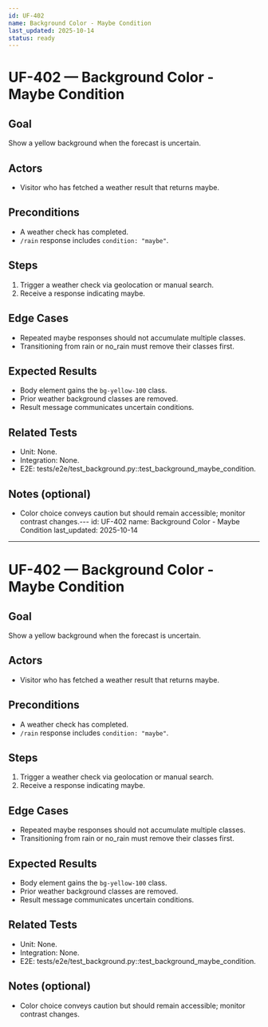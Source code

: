 ```yaml
---
id: UF-402
name: Background Color - Maybe Condition
last_updated: 2025-10-14
status: ready
---
```


# UF-402 — Background Color - Maybe Condition

## Goal
Show a yellow background when the forecast is uncertain.

## Actors
- Visitor who has fetched a weather result that returns maybe.

## Preconditions
- A weather check has completed.
- `/rain` response includes `condition: "maybe"`.

## Steps
1. Trigger a weather check via geolocation or manual search.
2. Receive a response indicating maybe.

## Edge Cases
- Repeated maybe responses should not accumulate multiple classes.
- Transitioning from rain or no_rain must remove their classes first.

## Expected Results
- Body element gains the `bg-yellow-100` class.
- Prior weather background classes are removed.
- Result message communicates uncertain conditions.

## Related Tests
- Unit: None.
- Integration: None.
- E2E: tests/e2e/test_background.py::test_background_maybe_condition.

## Notes (optional)
- Color choice conveys caution but should remain accessible; monitor contrast changes.---
id: UF-402
name: Background Color - Maybe Condition
last_updated: 2025-10-14
---

# UF-402 — Background Color - Maybe Condition

## Goal
Show a yellow background when the forecast is uncertain.

## Actors
- Visitor who has fetched a weather result that returns maybe.

## Preconditions
- A weather check has completed.
- `/rain` response includes `condition: "maybe"`.

## Steps
1. Trigger a weather check via geolocation or manual search.
2. Receive a response indicating maybe.

## Edge Cases
- Repeated maybe responses should not accumulate multiple classes.
- Transitioning from rain or no_rain must remove their classes first.

## Expected Results
- Body element gains the `bg-yellow-100` class.
- Prior weather background classes are removed.
- Result message communicates uncertain conditions.

## Related Tests
- Unit: None.
- Integration: None.
- E2E: tests/e2e/test_background.py::test_background_maybe_condition.

## Notes (optional)
- Color choice conveys caution but should remain accessible; monitor contrast changes.